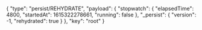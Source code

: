 {
    "type": "persist/REHYDRATE",
    "payload": {
        "stopwatch": {
            "elapsedTime": 4800,
            "startedAt": 1615322278661,
            "running": false
        },
        "_persist": {
            "version": -1,
            "rehydrated": true
        }
    },
    "key": "root"
}